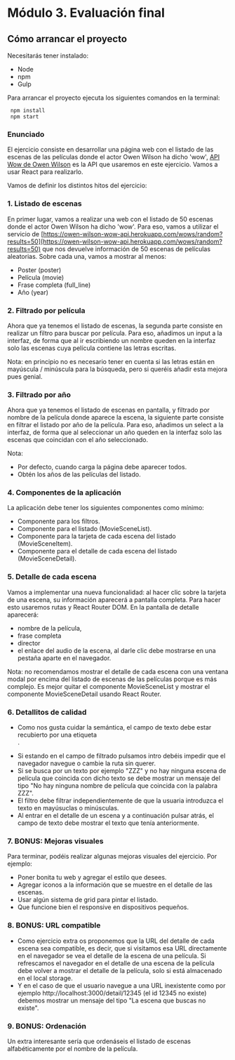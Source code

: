 # Módulo 3. Evaluación final

## Cómo arrancar el proyecto

Necesitarás tener instalado:

- Node
- npm
- Gulp

Para arrancar el proyecto ejecuta los siguientes comandos en la terminal:

     npm install
     npm start

### Enunciado

El ejercicio consiste en desarrollar una página web con el listado de las escenas de las películas donde el
actor Owen Wilson ha dicho 'wow', [API Wow de Owen Wilson](https://owen-wilson-wow-api.herokuapp.com/) es la API que usaremos en este ejercicio.
Vamos a usar React para realizarlo.

Vamos de definir los distintos hitos del ejercicio:

### 1. Listado de escenas

En primer lugar, vamos a realizar una web con el listado de 50 escenas donde el actor Owen Wilson ha
dicho 'wow'.
Para eso, vamos a utilizar el servicio de [https://owen-wilson-wow-api.herokuapp.com/wows/random?results=50](https://owen-wilson-wow-api.herokuapp.com/wows/random?results=50) que nos devuelve información de 50 escenas de películas aleatorias. Sobre cada una, vamos a
mostrar al menos:

- Poster (poster)
- Película (movie)
- Frase completa (full_line)
- Año (year)

### 2. Filtrado por película

Ahora que ya tenemos el listado de escenas, la segunda parte consiste en realizar un filtro para buscar por
película. Para eso, añadimos un input a la interfaz, de forma que al ir escribiendo un nombre queden en la
interfaz solo las escenas cuya película contiene las letras escritas.

Nota: en principio no es necesario tener en cuenta si las letras están en mayúscula / minúscula para
la búsqueda, pero si queréis añadir esta mejora pues genial.

### 3. Filtrado por año

Ahora que ya tenemos el listado de escenas en pantalla, y filtrado por nombre de la película donde aparece
la escena, la siguiente parte consiste en filtrar el listado por año de la película. Para eso, añadimos un
select a la interfaz, de forma que al seleccionar un año queden en la interfaz solo las escenas que
coincidan con el año seleccionado.

Nota:

- Por defecto, cuando carga la página debe aparecer todos.
- Obtén los años de las películas del listado.

### 4. Componentes de la aplicación

La aplicación debe tener los siguientes componentes como mínimo:

- Componente para los filtros.
- Componente para el listado (MovieSceneList).
- Componente para la tarjeta de cada escena del listado (MovieSceneItem).
- Componente para el detalle de cada escena del listado (MovieSceneDetail).

### 5. Detalle de cada escena

Vamos a implementar una nueva funcionalidad: al hacer clic sobre la tarjeta de una escena, su información
aparecerá a pantalla completa. Para hacer esto usaremos rutas y React Router DOM. En la pantalla de
detalle aparecerá:

- nombre de la película,
- frase completa
- director
- el enlace del audio de la escena, al darle clic debe mostrarse en una pestaña aparte en el navegador.

Nota: no recomendamos mostrar el detalle de cada escena con una ventana modal por encima del
listado de escenas de las películas porque es más complejo. Es mejor quitar el componente
MovieSceneList y mostrar el componente MovieSceneDetail usando React Router.

### 6. Detallitos de calidad

- Como nos gusta cuidar la semántica, el campo de texto debe estar recubierto por una etiqueta <form />.
- Si estando en el campo de filtrado pulsamos intro debéis impedir que el navegador navegue o cambie
  la ruta sin querer.
- Si se busca por un texto por ejemplo "ZZZ" y no hay ninguna escena de película que coincida con
  dicho texto se debe mostrar un mensaje del tipo "No hay ninguna nombre de película que coincida
  con la palabra ZZZ".
- El filtro debe filtrar independientemente de que la usuaria introduzca el texto en mayúsuclas o
  minúsculas.
- Al entrar en el detalle de un escena y a continuación pulsar atrás, el campo de texto debe mostrar el
  texto que tenía anteriormente.

### 7. BONUS: Mejoras visuales

Para terminar, podéis realizar algunas mejoras visuales del ejercicio. Por ejemplo:

- Poner bonita tu web y agregar el estilo que desees.
- Agregar iconos a la información que se muestre en el detalle de las escenas.
- Usar algún sistema de grid para pintar el listado.
- Que funcione bien el responsive en dispositivos pequeños.

### 8. BONUS: URL compatible

- Como ejercicio extra os proponemos que la URL del detalle de cada escena sea compatible, es decir,
  que si visitamos esa URL directamente en el navegador se vea el detalle de la escena de una película.
  Si refrescamos el navegador en el detalle de una escena de la película debe volver a mostrar el
  detalle de la película, solo si está almacenado en el local storage.
- Y en el caso de que el usuario navegue a una URL inexistente como por ejemplo
  http://localhost:3000/detail/12345 (el id 12345 no existe) debemos mostrar un mensaje
  del tipo "La escena que buscas no existe".

### 9. BONUS: Ordenación

Un extra interesante sería que ordenáseis el listado de escenas alfabéticamente por el nombre de la
película.
